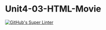 # Unit4-03-HTML-Movie
[![GitHub's Super Linter](https://github.com/ICS20-Programming-Remy-S/Unit4-03-HTML-Movie/workflows/GitHub's%20Super%20Linter/badge.svg)](https://github.com/ICS20-Programming-Remy-S/Unit4-03-HTML-Movie/actions)